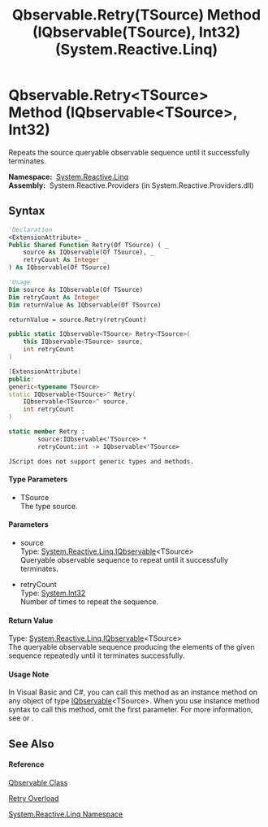 ﻿---
title: Qbservable.Retry(TSource) Method (IQbservable(TSource), Int32) (System.Reactive.Linq)
TOCTitle: Retry(TSource) Method (IQbservable(TSource), Int32)
ms:assetid: M:System.Reactive.Linq.Qbservable.Retry``1(System.Reactive.Linq.IQbservable{``0},System.Int32)
ms:mtpsurl: https://msdn.microsoft.com/en-us/library/Hh229014(v=VS.103)
ms:contentKeyID: 36068430
ms.date: 06/28/2011
mtps_version: v=VS.103
dev_langs:
- vb
- csharp
- c++
- fsharp
- jscript
---

# Qbservable.Retry\<TSource\> Method (IQbservable\<TSource\>, Int32)

Repeats the source queryable observable sequence until it successfully terminates.

**Namespace:**  [System.Reactive.Linq](hh211929\(v=vs.103\).md)  
**Assembly:**  System.Reactive.Providers (in System.Reactive.Providers.dll)

## Syntax

``` vb
'Declaration
<ExtensionAttribute> _
Public Shared Function Retry(Of TSource) ( _
    source As IQbservable(Of TSource), _
    retryCount As Integer _
) As IQbservable(Of TSource)
```

``` vb
'Usage
Dim source As IQbservable(Of TSource)
Dim retryCount As Integer
Dim returnValue As IQbservable(Of TSource)

returnValue = source.Retry(retryCount)
```

``` csharp
public static IQbservable<TSource> Retry<TSource>(
    this IQbservable<TSource> source,
    int retryCount
)
```

``` c++
[ExtensionAttribute]
public:
generic<typename TSource>
static IQbservable<TSource>^ Retry(
    IQbservable<TSource>^ source, 
    int retryCount
)
```

``` fsharp
static member Retry : 
        source:IQbservable<'TSource> * 
        retryCount:int -> IQbservable<'TSource> 
```

``` jscript
JScript does not support generic types and methods.
```

#### Type Parameters

  - TSource  
    The type source.

#### Parameters

  - source  
    Type: [System.Reactive.Linq.IQbservable](hh229328\(v=vs.103\).md)\<TSource\>  
    Queryable observable sequence to repeat until it successfully terminates.  

<!-- end list -->

  - retryCount  
    Type: [System.Int32](https://msdn.microsoft.com/en-us/library/td2s409d)  
    Number of times to repeat the sequence.  

#### Return Value

Type: [System.Reactive.Linq.IQbservable](hh229328\(v=vs.103\).md)\<TSource\>  
The queryable observable sequence producing the elements of the given sequence repeatedly until it terminates successfully.  

#### Usage Note

In Visual Basic and C\#, you can call this method as an instance method on any object of type [IQbservable](hh229328\(v=vs.103\).md)\<TSource\>. When you use instance method syntax to call this method, omit the first parameter. For more information, see [](https://msdn.microsoft.com/en-us/library/Bb384936) or [](https://msdn.microsoft.com/en-us/library/Bb383977).

## See Also

#### Reference

[Qbservable Class](hh211693\(v=vs.103\).md)

[Retry Overload](hh229302\(v=vs.103\).md)

[System.Reactive.Linq Namespace](hh211929\(v=vs.103\).md)

